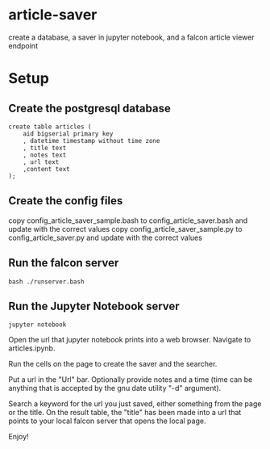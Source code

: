 # article-saver
create a database, a saver in jupyter notebook, and a falcon article viewer endpoint

# Setup

## Create the postgresql database

    create table articles (
        aid bigserial primary key
        , datetime timestamp without time zone
        , title text
        , notes text
        , url text
        ,content text
    );

## Create the config files

copy config_article_saver_sample.bash to config_article_saver.bash and update with the correct values
copy config_article_saver_sample.py to config_article_saver.py and update with the correct values

## Run the falcon server

    bash ./runserver.bash

## Run the Jupyter Notebook server

    jupyter notebook

Open the url that jupyter notebook prints into a web browser. Navigate to articles.ipynb.

Run the cells on the page to create the saver and the searcher.

Put a url in the "Url" bar. Optionally provide notes and a time (time can be anything that is accepted by the gnu date utility "-d" argument).

Search a keyword for the url you just saved, either something from the page or the title. On the result table, the "title" has been made into a url that points to your local falcon server that opens the local page.

Enjoy!
